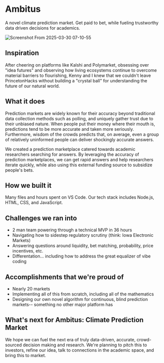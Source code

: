 # Ambitus

A novel climate prediction market. Get paid to bet, while fueling trustworthy data driven decisions for academics. 

![Screenshot From 2025-03-30 07-10-55](https://github.com/user-attachments/assets/1504a00b-2a6a-4005-85e5-3bbe2428c06e)

## Inspiration

After cheering on platforms like Kalshi and Polymarket, obsessing over  "idea futures" and observing how living ecosystems continue to overcome material barriers to flourishing, Kenny and I knew that we couldn't leave PrincetonHacks without building a "crystal ball" for understanding the future of our natural world. 

## What it does

Prediction markets are widely known for their accuracy beyond traditional data collection methods such as polling, and uniquely gather trust due to their unbiased nature. When people put their money where their mouth is, predictions tend to be more accurate and taken more seriously. Furthermore, wisdom of the crowds predicts that, on average, even a group of relatively uninformed people can deliver shockingly accurate answers. 

We created a prediction marketplace catered towards academic researchers searching for answers. By leveraging the accuracy of prediction marketplaces, we can get rapid answers and help researchers iterate quickly, while also using this external funding source to subsidize people's bets.

## How we built it

Many files and hours spent on VS Code. Our tech stack includes Node.js, HTML, CSS, and JavaScript.

## Challenges we ran into
- 2 man team powering through a technical MVP in 36 hours
- Navigating how to sidestep regulatory scrutiny (think: Iowa Electronic Markets) 
- Answering questions around liquidity, bet matching, probability, price incentives, etc. 
- Differentation... including how to address the great equalizer of vibe coding 

## Accomplishments that we're proud of
- Nearly 20 markets
- Implementing all of this from scratch, including all of the mathematics
- Designing our own novel algorithm for continuous, blind prediction markets-- something no other major platform has

## What's next for Ambitus: Climate Prediction Market
We hope we can fuel the next era of truly data-driven, accurate, crowd-sourced decision making and research. We're planning to pitch this to investors, refine our idea, talk to connections in the academic space, and bring this to market.
